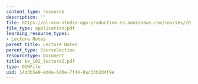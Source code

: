 ```yaml
---
content_type: resource
description: ''
file: https://ol-ocw-studio-app-production.s3.amazonaws.com/courses/20-102-macroepidemiology-be-102-spring-2005/14d3b5e9ed4a640e7f448ac33b2d4f9e_be_102_lecture2.pdf
file_type: application/pdf
learning_resource_types:
- Lecture Notes
parent_title: Lecture Notes
parent_type: CourseSection
resourcetype: Document
title: be_102_lecture2.pdf
type: OCWFile
uid: 14d3b5e9-ed4a-640e-7f44-8ac33b2d4f9e
---
```

